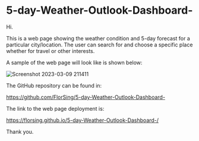 # 5-day-Weather-Outlook-Dashboard-

Hi.

This is a web page showing the weather condition and 5-day forecast for a particular city/location.
The user can search for and choose a specific place whether for travel or other interests.

A sample of the web page will look like is shown below:


![Screenshot 2023-03-09 211411](https://user-images.githubusercontent.com/118206899/225059403-087f4be1-be53-41d3-b942-d9bd35c5c0ed.png)


The GitHub repository can be found in:

https://github.com/FlorSing/5-day-Weather-Outlook-Dashboard-


The link to the web page deployment is:

https://florsing.github.io/5-day-Weather-Outlook-Dashboard-/


Thank you.
